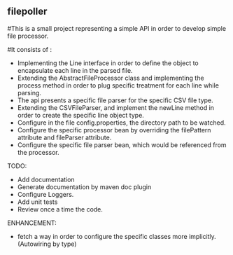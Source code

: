 ## filepoller

#This is a small project representing a simple API in order to develop simple file processor.

#It consists of :
- Implementing the Line interface in order to define the object to encapsulate each line in the parsed file.
- Extending the AbstractFileProcessor class and implementing the process method in order to plug specific treatment for each line while parsing.
- The api presents a specific file parser for the specific CSV file type.
- Extending the CSVFileParser, and implement the newLine method in order to create the specific line object type.
- Configure in the file config.properties, the directory path to be watched.
- Configure the specific processor bean by overriding the filePattern attribute and fileParser attribute.
- Configure the specific file parser bean, which would be referenced from the processor.

TODO:
- Add documentation
- Generate documentation by maven doc plugin
- Configure Loggers.
- Add unit tests
- Review once a time the code.

ENHANCEMENT:
- fetch a way in order to configure the specific classes more implicitly. (Autowiring by type)